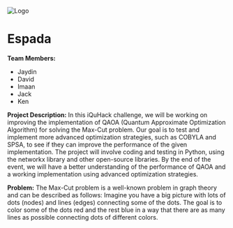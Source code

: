 ![Logo](https://github.com/GloverTheProgrammer/Espada/blob/main/suppport/wordmark-01.png?raw=true)


# Espada

**Team Members:** 
* Jaydin
* David
* Imaan
* Jack
* Ken


**Project Description:**
In this iQuHack challenge, we will be working on improving the implementation of QAOA (Quantum Approximate Optimization Algorithm) for solving the Max-Cut problem. Our goal is to test and implement more advanced optimization strategies, such as COBYLA and SPSA, to see if they can improve the performance of the given implementation. The project will involve coding and testing in Python, using the networkx library and other open-source libraries. By the end of the event, we will have a better understanding of the performance of QAOA and a working implementation using advanced optimization strategies.

**Problem:**
The Max-Cut problem is a well-known problem in graph theory and can be described as follows: Imagine you have a big picture with lots of dots (nodes) and lines (edges) connecting some of the dots. The goal is to color some of the dots red and the rest blue in a way that there are as many lines as possible connecting dots of different colors.

